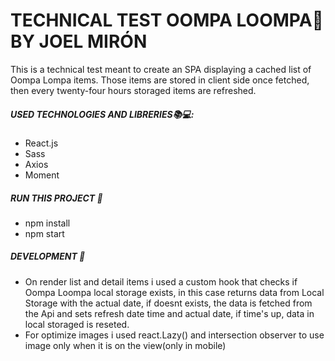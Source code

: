 # TECHNICAL TEST OOMPA LOOMPA🍫 BY JOEL MIRÓN 
This is a technical test meant to create an SPA displaying a cached list of Oompa Lompa items.
Those items are stored in client side once fetched, then every twenty-four hours storaged items are refreshed.

##### USED TECHNOLOGIES AND LIBRERIES📚💻:

- React.js
- Sass
- Axios
- Moment


##### RUN THIS PROJECT 🚀

- npm install
- npm start 


##### DEVELOPMENT 📝
- On render list and detail items i used a custom hook that checks if Oompa Loompa local storage exists,
in this case returns data from Local Storage with the actual date, if doesnt exists,  the data is fetched
from the Api and sets refresh date time and actual date, if time's up, data in local storaged is reseted.
- For optimize images i used react.Lazy() and intersection observer to use image only when it is on the view(only in mobile)




